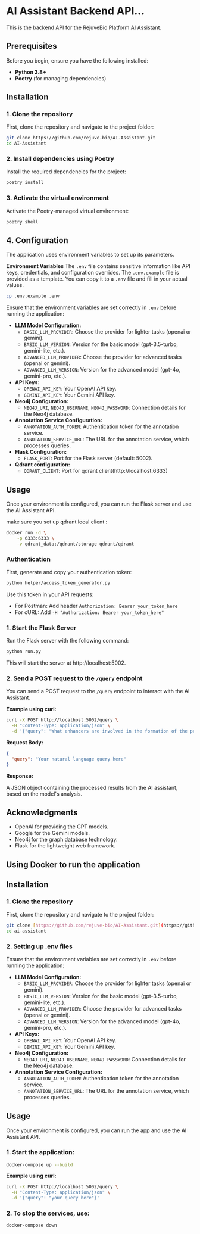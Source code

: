 # AI Assistant Backend API...

This is the backend API for the RejuveBio Platform AI Assistant.

## Prerequisites

Before you begin, ensure you have the following installed:

* **Python 3.8+**
* **Poetry** (for managing dependencies)

## Installation

### 1. Clone the repository
First, clone the repository and navigate to the project folder:

```bash
git clone https://github.com/rejuve-bio/AI-Assistant.git
cd AI-Assistant
```

### 2. Install dependencies using Poetry
Install the required dependencies for the project:

```bash
poetry install
```

### 3. Activate the virtual environment
Activate the Poetry-managed virtual environment:

```bash
poetry shell
```

## 4. Configuration
The application uses environment variables to set up its parameters.

**Environment Variables**
The `.env` file contains sensitive information like API keys, credentials, and configuration overrides. The `.env.example` file is provided as a template. You can copy it to a `.env` file and fill in your actual values.

```bash
cp .env.example .env
```

Ensure that the environment variables are set correctly in `.env` before running the application:

* **LLM Model Configuration:**
  * `BASIC_LLM_PROVIDER`: Choose the provider for lighter tasks (openai or gemini).
  * `BASIC_LLM_VERSION`: Version for the basic model (gpt-3.5-turbo, gemini-lite, etc.).
  * `ADVANCED_LLM_PROVIDER`: Choose the provider for advanced tasks (openai or gemini).
  * `ADVANCED_LLM_VERSION`: Version for the advanced model (gpt-4o, gemini-pro, etc.).
* **API Keys:**
  * `OPENAI_API_KEY`: Your OpenAI API key.
  * `GEMINI_API_KEY`: Your Gemini API key.
* **Neo4j Configuration:**
  * `NEO4J_URI`, `NEO4J_USERNAME`, `NEO4J_PASSWORD`: Connection details for the Neo4j database.
* **Annotation Service Configuration:**
  * `ANNOTATION_AUTH_TOKEN`: Authentication token for the annotation service.
  * `ANNOTATION_SERVICE_URL`: The URL for the annotation service, which processes queries.
* **Flask Configuration:**
  * `FLASK_PORT`: Port for the Flask server (default: 5002).
* **Qdrant configuration:**
  * `QDRANT_CLIENT`: Port for qdrant client(http://localhost:6333)

## Usage

Once your environment is configured, you can run the Flask server and use the AI Assistant API.

make sure you set up qdrant local client :
```bash
docker run -d \
    -p 6333:6333 \
    -v qdrant_data:/qdrant/storage qdrant/qdrant
```

### Authentication
First, generate and copy your authentication token:
```bash
python helper/access_token_generator.py
```
Use this token in your API requests:
- For Postman: Add header `Authorization: Bearer your_token_here`
- For cURL: Add `-H "Authorization: Bearer your_token_here"`

### 1. Start the Flask Server
Run the Flask server with the following command:

```bash
python run.py
```
This will start the server at http://localhost:5002.

### 2. Send a POST request to the `/query` endpoint
You can send a POST request to the `/query` endpoint to interact with the AI Assistant.

**Example using curl:**

```bash
curl -X POST http://localhost:5002/query \
  -H "Content-Type: application/json" \
  -d '{"query": "What enhancers are involved in the formation of the protein p78504?"}'
```

**Request Body:**

```json
{
  "query": "Your natural language query here"
}
```

**Response:**

A JSON object containing the processed results from the AI assistant, based on the model's analysis.

## Acknowledgments

* OpenAI for providing the GPT models.
* Google for the Gemini models.
* Neo4j for the graph database technology.
* Flask for the lightweight web framework.


## Using Docker to run the application

## Installation

### 1. Clone the repository
First, clone the repository and navigate to the project folder:

```bash
git clone [https://github.com/rejuve-bio/AI-Assistant.git](https://github.com/rejuve-bio/AI-Assistant.git)
cd ai-assistant
```

### 2. Setting up .env files

Ensure that the environment variables are set correctly in `.env` before running the application:

* **LLM Model Configuration:**
  * `BASIC_LLM_PROVIDER`: Choose the provider for lighter tasks (openai or gemini).
  * `BASIC_LLM_VERSION`: Version for the basic model (gpt-3.5-turbo, gemini-lite, etc.).
  * `ADVANCED_LLM_PROVIDER`: Choose the provider for advanced tasks (openai or gemini).
  * `ADVANCED_LLM_VERSION`: Version for the advanced model (gpt-4o, gemini-pro, etc.).
* **API Keys:**
  * `OPENAI_API_KEY`: Your OpenAI API key.
  * `GEMINI_API_KEY`: Your Gemini API key.
* **Neo4j Configuration:**
  * `NEO4J_URI`, `NEO4J_USERNAME`, `NEO4J_PASSWORD`: Connection details for the Neo4j database.
* **Annotation Service Configuration:**
  * `ANNOTATION_AUTH_TOKEN`: Authentication token for the annotation service.
  * `ANNOTATION_SERVICE_URL`: The URL for the annotation service, which processes queries.

## Usage

Once your environment is configured, you can run the app and use the AI Assistant API.

### 1. Start the application:

```bash
docker-compose up --build
```

**Example using curl:**
```bash
curl -X POST http://localhost:5002/query \
  -H "Content-Type: application/json" \
  -d '{"query": "your query here"}'
```

### 2. To stop the services, use:
  ```bash
  docker-compose down
  ```
